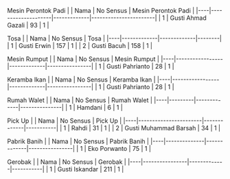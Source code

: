 Mesin Perontok Padi
|    | Nama               |   No Sensus |   Mesin Perontok Padi |
|----|--------------------|-------------|-----------------------|
|  1 | Gusti Ahmad Gazali |          93 |                     1 |



Tosa
|    | Nama        |   No Sensus |   Tosa |
|----|-------------|-------------|--------|
|  1 | Gusti Erwin |         157 |      1 |
|  2 | Gusti Bacuh |         158 |      1 |



Mesin Rumput
|    | Nama            |   No Sensus |   Mesin Rumput |
|----|-----------------|-------------|----------------|
|  1 | Gusti Pahrianto |          28 |              1 |



Keramba Ikan
|    | Nama            |   No Sensus |   Keramba Ikan |
|----|-----------------|-------------|----------------|
|  1 | Gusti Pahrianto |          28 |              1 |



Rumah Walet
|    | Nama    |   No Sensus |   Rumah Walet |
|----|---------|-------------|---------------|
|  1 | Hamdani |           6 |             1 |



Pick Up
|    | Nama                  |   No Sensus |   Pick Up |
|----|-----------------------|-------------|-----------|
|  1 | Rahdi                 |          31 |         1 |
|  2 | Gusti Muhammad Barsah |          34 |         1 |



Pabrik Banih
|    | Nama         |   No Sensus |   Pabrik Banih |
|----|--------------|-------------|----------------|
|  1 | Eko Porwanto |          75 |              1 |



Gerobak
|    | Nama           |   No Sensus |   Gerobak |
|----|----------------|-------------|-----------|
|  1 | Gusti Iskandar |         211 |         1 |
